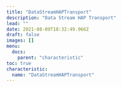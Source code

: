 ```yaml
---
title: "DataStreamHAPTransport"
description: "Data Stream HAP Transport"
lead: ""
date: 2021-08-09T18:32:49.966Z
draft: false
images: []
menu:
  docs:
    parent: "characteristic"
toc: true
characteristic:
  name: "DataStreamHAPTransport"
---
```

